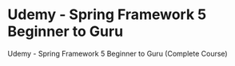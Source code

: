 # Udemy - Spring Framework 5 Beginner to Guru
Udemy - Spring Framework 5 Beginner to Guru (Complete Course)
